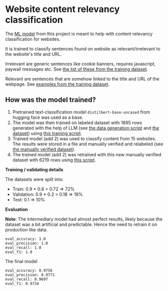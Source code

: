 # Website content relevancy classification

The [ML model](https://github.com/pkrayzel/content-relevancy-csr-classification/blob/main/relevancy_classification_v2.tar.gz) from this project is meant to help with content relevancy classification for websites.

It is trained to classify sentences found on website as relevant/irrelevant to the website's title and URL.

Irrelevant are generic sentences like cookie banners, requires javascript, paywall messages etc. See [the list of these from the training dataset](preparation/generate_labeled_dataset.py#L124).

Relevant are sentences that are somehow linked to the title and URL of the webpage. See [examples from the training dataset](preparation/labeled_dataset.csv#L2).

## How was the model trained?

1. Pretrained text-classification model `distilbert-base-uncased` from hugging face was used as a base. 
2. The model was then trained on labeled dataset with 1895 rows generated with the help of LLM (see [the data generation script](preparation/generate_labeled_dataset.py) and [the dataset](preparation/labeled_dataset.csv)) using [this training script](preparation/train.py).
3. Trained model (add 2) was used to classify content from 15 websites. The results were stored in a file and manually verified and relabeled (see [the manually verified dataset](preparation/manual_dataset.csv)).
4. The trained model (add 2) was retrained with this new manually verified dataset with 6219 rows using [this script](preparation/retrain_model.py).

**Training / validating details**

The datasets were split into:
- Train: 0.9 * 0.8 = 0.72 => 72%
- Validation: 0.9 * 0.2 = 0.18 => 18%
- Test: 0.1 => 10%

**Evaluation**

**Note**: The intermediary model had almost perfect results, likely because the dataset was a bit artificial and predictable. Hence the need to retrain it on production like data.

```
eval_accuracy: 1.0
eval_precision: 1.0
eval_recall: 1.0
eval_f1: 1.0
```

The final model
```
eval_accuracy: 0.9756
eval_precision: 0.9771
eval_recall: 0.9697
eval_f1: 0.9734
```

